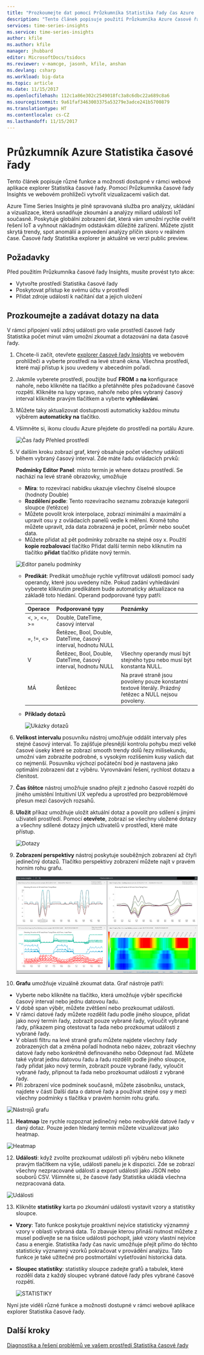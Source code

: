 ```yaml
---
title: "Prozkoumejte dat pomocí Průzkumníka Statistika řady čas Azure | Microsoft Docs"
description: "Tento článek popisuje použití Průzkumníka Azure časové řady Insights ve webovém prohlížeči globální zobrazení velkých objemů dat se krátce zobrazit a ověřit prostředí IoT."
services: time-series-insights
ms.service: time-series-insights
author: kfile
ms.author: kfile
manager: jhubbard
editor: MicrosoftDocs/tsidocs
ms.reviewer: v-mamcge, jasonh, kfile, anshan
ms.devlang: csharp
ms.workload: big-data
ms.topic: article
ms.date: 11/15/2017
ms.openlocfilehash: 112c1a86e302c2549018fc3a8c6dbc22a689c8a6
ms.sourcegitcommit: 9a61faf3463003375a53279e3adce241b5700879
ms.translationtype: HT
ms.contentlocale: cs-CZ
ms.lasthandoff: 11/15/2017
---
```

# <a name="azure-time-series-insights-explorer"></a>Průzkumník Azure Statistika časové řady
Tento článek popisuje různé funkce a možnosti dostupné v rámci webové aplikace explorer Statistika časové řady. Pomocí Průzkumníka časové řady Insights ve webovém prohlížeči vytvořit vizualizacemi vašich dat.
 
Azure Time Series Insights je plně spravovaná služba pro analýzy, ukládání a vizualizace, která usnadňuje zkoumání a analýzy miliard událostí IoT současně. Poskytuje globální zobrazení dat, která vám umožní rychle ověřit řešení IoT a vyhnout nákladným odstávkám důležité zařízení. Můžete zjistit skrytá trendy, spot anomálií a provedení analýzy příčin skoro v reálném čase. Časové řady Statistika explorer je aktuálně ve verzi public preview.

## <a name="prerequisites"></a>Požadavky

Před použitím Průzkumníka časové řady Insights, musíte provést tyto akce:
- Vytvořte prostředí Statistika časové řady
- Poskytovat přístup ke svému účtu v prostředí
- Přidat zdroje událostí k načítání dat a jejich uložení

## <a name="explore-and-query-data"></a>Prozkoumejte a zadávat dotazy na data
V rámci připojení vaší zdroj události pro vaše prostředí časové řady Statistika počet minut vám umožní zkoumat a dotazování na data časové řady.

1. Chcete-li začít, otevřete [explorer časové řady Insights](https://insights.timeseries.azure.com/) ve webovém prohlížeči a vyberte prostředí na levé straně okna. Všechna prostředí, které mají přístup k jsou uvedeny v abecedním pořadí.

2. Jakmile vyberete prostředí, použijte buď **FROM** a **na** konfigurace nahoře, nebo klikněte na tlačítko a přetáhněte přes požadované časové rozpětí.  Klikněte na lupy vpravo, nahoře nebo přes vybraný časový interval klikněte pravým tlačítkem a vyberte **vyhledávání**.  

3. Můžete taky aktualizovat dostupnosti automaticky každou minutu výběrem **automaticky na** tlačítko.

4. Všimněte si, ikonu cloudu Azure přejdete do prostředí na portálu Azure.

   ![Čas řady Přehled prostředí](media/time-series-insights-explorer/explorer1.png)

5. V dalším kroku zobrazí graf, který obsahuje počet všechny události během vybraný časový interval.  Zde máte řadu ovládacích prvků:

    **Podmínky Editor Panel**: místo termín je where dotazu prostředí.  Se nachází na levé straně obrazovky, umožňuje 
      - **Míra**: to rozevírací nabídku ukazuje všechny číselné sloupce (hodnoty Double)
      - **Rozdělení podle**: Tento rozevíracího seznamu zobrazuje kategorií sloupce (řetězce)
      - Můžete povolit krok interpolace, zobrazí minimální a maximální a upravit osu y z ovládacích panelů vedle k měření.  Kromě toho můžete upravit, zda data zobrazená je počet, průměr nebo součet data.
      - Můžete přidat až pět podmínky zobrazíte na stejné osy x.  Použití **kopie rozbalovací** tlačítko Přidat další termín nebo kliknutím na tlačítko **přidat** tlačítko přidáte nový termín.

      ![Editor panelu podmínky](media/time-series-insights-explorer/explorer2.png)

      - **Predikát**: Predikát umožňuje rychle vyfiltrovat události pomocí sady operandy, které jsou uvedeny níže. Pokud zadání vyhledávání vyberete kliknutím predikátem bude automaticky aktualizace na základě toto hledání.  Operand podporované typy patří:

         |Operace  |Podporované typy  |Poznámky  |
         |---------|---------|---------|
         |<, >, <=, >=     |  Double, DateTime, časový interval       |         |
         |=, !=, <>     | Řetězec, Bool, Double, DateTime, časový interval, hodnotu NULL        |         |
         |V     | Řetězec, Bool, Double, DateTime, časový interval, hodnotu NULL        |  Všechny operandy musí být stejného typu nebo musí být konstanta NULL.        |
         |MÁ     | Řetězec        |  Na pravé straně jsou povoleny pouze konstantní textové literály. Prázdný řetězec a NULL nejsou povoleny.       |

      - **Příklady dotazů**
      
         ![Ukázky dotazů](media/time-series-insights-explorer/explorer9.png)

6. **Velikost intervalu** posuvníku nástroj umožňuje oddálit intervaly přes stejné časový interval.  To zajišťuje přesnější kontrolu pohybu mezi velké časové úseky které se zobrazí smooth trendy dolů řezy milisekundu, umožní vám zobrazíte podrobné, s vysokým rozlišením kusy vašich dat co nejmenší. Posuvníku výchozí počáteční bod je nastavena jako optimální zobrazení dat z výběru. Vyrovnávání řešení, rychlost dotazu a členitost.

7. **Čas štětce** nástroj umožňuje snadno přejít z jednoho časové rozpětí do jiného umístění Intuitivní UX vepředu a uprostřed pro bezproblémové přesun mezi časových rozsahů.

8. **Uložit** příkaz umožňuje uložit aktuální dotaz a povolit pro sdílení s jinými uživateli prostředí. Pomocí **otevřete**, zobrazí se všechny uložené dotazy a všechny sdílené dotazy jiných uživatelů v prostředí, které máte přístup. 

   ![Dotazy](media/time-series-insights-explorer/explorer3.png)

9. **Zobrazení perspektivy** nástroj poskytuje souběžných zobrazení až čtyři jedinečný dotazů. Tlačítko perspektivy zobrazení můžete najít v pravém horním rohu grafu.  

   ![Zobrazení perspektivy](media/time-series-insights-explorer/explorer4.png)

10. **Grafu** umožňuje vizuálně zkoumat data. Graf nástroje patří:

   - Vyberte nebo klikněte na tlačítko, která umožňuje výběr specifické časový interval nebo jednu datovou řadu.  
   - V době span výběr, můžete zvětšení nebo prozkoumat události.  
   - V rámci datové řady můžete rozdělit řadu podle jiného sloupce, přidat jako nový termín řady, zobrazit pouze vybrané řady, vyloučit vybrané řady, příkazem ping otestovat ta řada nebo prozkoumat události z vybrané řady.
   - V oblasti filtru na levé straně grafu můžete najdete všechny řady zobrazených dat a změna pořadí hodnota nebo název, zobrazit všechny datové řady nebo konkrétně definovaného nebo Odepnout řad.  Můžete také vybrat jednu datovou řadu a řadu rozdělit podle jiného sloupce, řady přidat jako nový termín, zobrazit pouze vybrané řady, vyloučit vybrané řady, připnout ta řada nebo prozkoumat události z vybrané řady.
   - Při zobrazení více podmínek současně, můžete zásobníku, unstack, najdete v části Další data o datové řady a používat stejné osy y mezi všechny podmínky s tlačítka v pravém horním rohu grafu.
 
   ![Nástrojů grafu](media/time-series-insights-explorer/explorer5.png) 

11. **Heatmap** lze rychle rozpoznat jedinečný nebo neobvyklé datové řady v daný dotaz. Pouze jeden hledaný termín můžete vizualizovat jako heatmap.    

   ![Heatmap](media/time-series-insights-explorer/explorer6.png)

12. **Události**: když zvolíte prozkoumat události při výběru nebo kliknete pravým tlačítkem na výše, události panelu je k dispozici.  Zde se zobrazí všechny nezpracované události a export událostí jako JSON nebo souborů CSV. Všimněte si, že časové řady Statistika ukládá všechna nezpracovaná data.

   ![Události](media/time-series-insights-explorer/explorer7.png)

13. Klikněte **statistiky** karta po zkoumání události vystavit vzory a statistiky sloupce.  

   - **Vzory**: Tato funkce poskytuje proaktivní nejvíce statisticky významný vzory v oblasti vybraná data. To zbavuje kterou přináší nutnost můžete z musel podívejte se na tisíce události pochopit, jaké vzory vlastní nejvíce času a energie. Statistika řady čas navíc umožňuje přejít přímo do těchto statisticky významný vzorků pokračovat v provádění analýzu. Tato funkce je také užitečné pro postmortální vyšetřování historická data. 

   - **Sloupec statistiky**: statistiky sloupce zadejte grafů a tabulek, které rozdělí data z každý sloupec vybrané datové řady přes vybrané časové rozpětí.  
 
      ![STATISTIKY](media/time-series-insights-explorer/explorer8.png) 

Nyní jste viděli různé funkce a možnosti dostupné v rámci webové aplikace explorer Statistika časové řady. 

## <a name="next-steps"></a>Další kroky
[Diagnostika a řešení problémů ve vašem prostředí Statistika časové řady](time-series-insights-diagnose-and-solve-problems.md)
